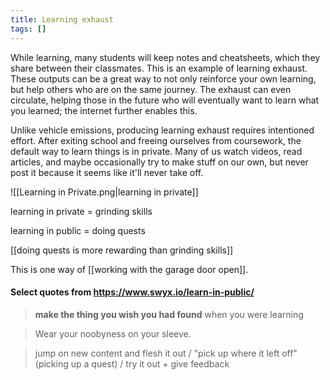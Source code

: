 ```yaml
---
title: Learning exhaust
tags: []
---
```

While learning, many students will keep notes and cheatsheets, which they share between their classmates. This is an example of learning exhaust. These outputs can be a great way to not only reinforce your own learning, but help others who are on the same journey. The exhaust can even circulate, helping those in the future who will eventually want to learn what you learned; the internet further enables this.

Unlike vehicle emissions, producing learning exhaust requires intentioned effort. After exiting school and freeing ourselves from coursework, the default way to learn things is in private. Many of us watch videos, read articles, and maybe occasionally try to make stuff on our own, but never post it because it seems like it'll never take off.

![[Learning in Private.png|learning in private]]

learning in private = grinding skills

learning in public = doing quests

[[doing quests is more rewarding than grinding skills]]

This is one way of [[working with the garage door open]].

#### Select quotes from https://www.swyx.io/learn-in-public/

>**make the thing you wish you had found** when you were learning

>Wear your noobyness on your sleeve.

>jump on new content and flesh it out / "pick up where it left off" (picking up a quest) / try it out + give feedback

